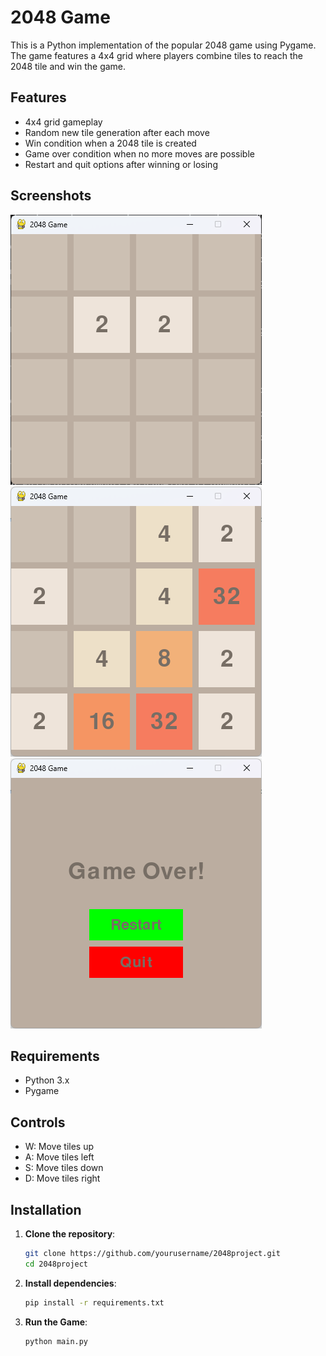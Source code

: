 # 2048 Game

This is a Python implementation of the popular 2048 game using Pygame. The game features a 4x4 grid where players combine tiles to reach the 2048 tile and win the game.

## Features

- 4x4 grid gameplay
- Random new tile generation after each move
- Win condition when a 2048 tile is created
- Game over condition when no more moves are possible
- Restart and quit options after winning or losing

## Screenshots
![screenshot1](./screenshots/screenshot1.png)  
![screenshot2](./screenshots/screenshot2.png)  
![screenshot3](./screenshots/screenshot3.png)

## Requirements

- Python 3.x
- Pygame

## Controls
- W: Move tiles up
- A: Move tiles left
- S: Move tiles down
- D: Move tiles right

## Installation

1. **Clone the repository**:
   ```bash
   git clone https://github.com/yourusername/2048project.git
   cd 2048project
2. **Install dependencies**:
   ```bash
   pip install -r requirements.txt
3. **Run the Game**:
   ```bash
   python main.py
